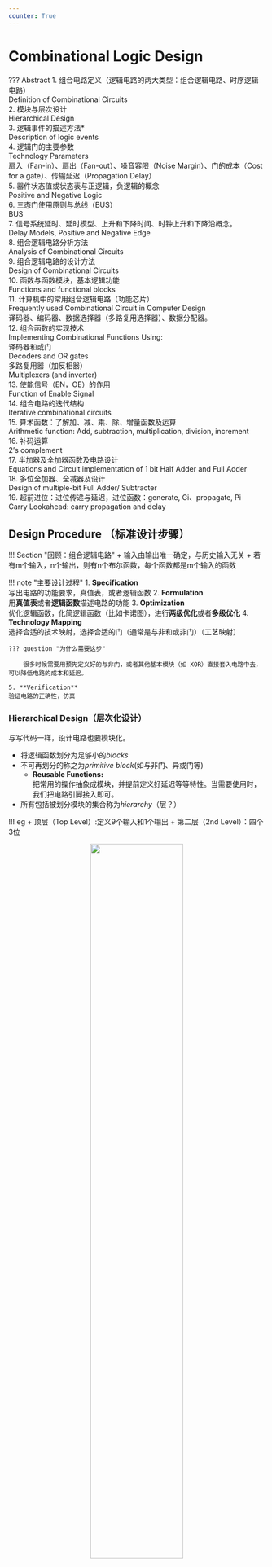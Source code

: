 ```yaml
---
counter: True  
---
```


# Combinational Logic Design

??? Abstract
    1. 组合电路定义（逻辑电路的两大类型：组合逻辑电路、时序逻辑电路）  
    Definition of Combinational Circuits  
    2. 模块与层次设计  
    Hierarchical Design  
    3. 逻辑事件的描述方法*  
    Description of logic events  
    4. 逻辑门的主要参数  
    Technology Parameters  
    扇入（Fan-in）、扇出（Fan-out）、噪音容限（Noise Margin）、门的成本（Cost for a gate）、传输延迟（Propagation Delay）  
    5. 器件状态值或状态表与正逻辑，负逻辑的概念  
    Positive and Negative Logic  
    6. 三态门使用原则与总线（BUS）  
    BUS  
    7. 信号系统延时、延时模型、上升和下降时间、时钟上升和下降沿概念。  
    Delay Models, Positive and Negative Edge  
    8. 组合逻辑电路分析方法  
    Analysis of Combinational Circuits  
    9. 组合逻辑电路的设计方法  
    Design of Combinational Circuits  
    10. 函数与函数模块，基本逻辑功能  
    Functions and functional blocks  
    11. 计算机中的常用组合逻辑电路（功能芯片）  
    Frequently used Combinational Circuit in Computer Design  
    译码器、编码器、数据选择器（多路复用选择器）、数据分配器。  
    12. 组合函数的实现技术  
    Implementing Combinational Functions Using:  
    译码器和或门  
    Decoders and OR gates  
    多路复用器（加反相器）  
    Multiplexers (and inverter)  
    13. 使能信号（EN，OE）的作用    
    Function of Enable Signal  
    14. 组合电路的迭代结构  
    Iterative combinational circuits  
    15. 算术函数：了解加、减、乘、除、增量函数及运算  
    Arithmetic function: Add, subtraction, multiplication, division, increment  
    16. 补码运算  
    2’s complement  
    17. 半加器及全加器函数及电路设计  
    Equations and Circuit implementation of 1 bit Half Adder and Full Adder  
    18. 多位全加器、全减器及设计  
    Design of multiple-bit Full Adder/ Subtracter  
    19. 超前进位：进位传递与延迟，进位函数：generate, Gi、propagate, Pi  
    Carry Lookahead: carry propagation and delay  

## Design Procedure （标准设计步骤）

!!! Section "回顾：组合逻辑电路"
    + 输入由输出唯一确定，与历史输入无关
    + 若有m个输入，n个输出，则有n个布尔函数，每个函数都是m个输入的函数

!!! note "主要设计过程"
    1. **Specification**  
    写出电路的功能要求，真值表，或者逻辑函数
    2. **Formulation**  
    用**真值表**或者**逻辑函数**描述电路的功能
    3. **Optimization**  
    优化逻辑函数，化简逻辑函数（比如卡诺图），进行**两级优化**或者**多级优化**
    4. **Technology Mapping**  
    选择合适的技术映射，选择合适的门（通常是与非和或非门）（工艺映射）

    ??? question "为什么需要这步"  
     
        很多时候需要用预先定义好的与非门，或者其他基本模块（如 XOR）直接套入电路中去，可以降低电路的成本和延迟。

    5. **Verification**  
    验证电路的正确性，仿真

### Hierarchical Design（层次化设计）
与写代码一样，设计电路也要模块化。

+ 将逻辑函数划分为足够小的*blocks*
+ 不可再划分的称之为*primitive block*(如与非门、异或门等)
    - **Reusable Functions:**   
        把常用的操作抽象成模块，并提前定义好延迟等等特性。当需要使用时，我们把电路引脚接入即可。
+ 所有包括被划分模块的集合称为*hierarchy*（层？）

!!! eg
    + 顶层（Top Level）:定义9个输入和1个输出
    + 第二层（2nd Level）：四个3位
    <div align=center> <img src="https://s2.loli.net/2022/10/19/lkuNFwLXEMdKiqP.png" width = 60%/> </div>  

!!! Info "实例化模块和函数调用的区别"
    电路上实例化模块：复制一块并嵌入到电路中。且同时实例的模块是同时在运行，如上图中四个实例化的奇函数模块。（实际上硬件里做串行是非常麻烦的，需要状态机来约束行为逻辑）

    但 C 语言函数体只有一份代码，只是 PC 跳到函数部分。  

  

**Top-Down（自顶向下） versus Bottom-Up（自底向上）**

+ 自顶向下划分模块、分解功能设计
+ 自底向上从基本模块开始构建复杂逻辑电路


### **Design Procedure**

??? eg "BCD to Excess-3 code converter"
    1. **Specification**  

        * Transforms BCD code  for the decimal digits to Excess-3 code for the decimal digits
        * BCD code words for digits 0 through 9: 4-bit patterns 0000 to 1001, respectively  
        其他输入认为是无关项。  
        * Excess-3 code words for digits 0 through 9: 4-bit patterns consisting of 3 (binary 0011) added to each BCD code word
        * Implementation:
            * multiple-level circuit.
            * NAND gates(including inverters)

    2. **Formulation**  
    <div align=center> <img src="https://s2.loli.net/2022/10/19/iINlKJVYsrxvPEB.png" width = 45%/> </div>  

    3. **Optimization**
        * two-level  
        W X Y Z 输出也需要四个逻辑函数。  
        单独 ABCD 四输入 对应一个输出 W, 用卡诺图化简。
        <div align=center> <img src="https://s2.loli.net/2022/10/19/2PfAVW6G4v8Oyko.png" width = 50%/> </div>  

        得到 $W=A+BC+BD, X=\overline B C+\overline B D+B \overline C\overline D, Y=CD+\overline C\overline D, Z=\overline D$
        
        * multiple-level  
        $G=7+10+6+0=23$.  
        优化后: $T_1=C+D, W=A+BT_1$, 
        
        $X=\overline BT_1 + B \overline C\overline D,$ 
        
        $Y=CD+\overline C\overline D, Z=\overline D$  
        
        $G=2+4+7+6+0=19$, 最多是三级电路。

        再次优化：
        
        $\overline C \cdot \overline D=\overline{C+D}=\overline{T_1}$
        
        $T_1=C+D, W=A+BT_1, X=\overlineB T_1 + B \overline C \cdot \overline D$ 
        
        $Y=CD+\overline C\overline D, Z=\overline D$    
        
        $G = 2 +1 + 4 + 6 + 4 + 0 = 17$，最多是四级电路。

        ??? question "为什么要算 T1 非"
            ABCD 是外部输入的引脚，一般同时有原变量和反变量。但 T1 是内部产生的信号，对这个信号的非要自己计算得到。

    4. **Technology Mapping**  
    Mapping with a library containing  inverters and 2-input NAND, 2-input NOR, and 2-2 AOI(与或非) gates    
    <div align=center> <img src="https://s2.loli.net/2022/10/19/euHEt5Plhx7O2nW.png" width = 60%/> </div>   

    5. **Verification**


### **Chip Design Styles**

* Full custom: 全部自己定制化，不用先定义好的模型。（因为库会考虑通用性，完整，带来成本开销比较高，延迟也相对大）  
这种实现方式，研发成本高，但生产成本最低。 
用于高性能，或者生产量非常大的时候。
Justifiable only for dense, fast chips with high sales volume.  
* Standard cell: 使用预先规定好的标准库(如几输入的与门)
* Gate array: 研发成本低。买现成的芯片，写进代码即可执行。成本最低（不用流片）

Cell Libraries(单元库)
>类似于C的标准库。但是C中多次调用某一函数时，编译过后该函数体只出现一次；而Verilog中实例化某一模块n次则该模块就会出现n次。

* **Cell** - a pre-designed primitive block
* **Cell library** - a collection of cells available for design using a particular implementation technology
* **Cell characterization** - a detailed specification of a cell for use by a designer - often based on actual cell design and fabrication and measured values  
包括原理图，芯片面积，输入负载，延迟，工艺映射的模板库，硬件描述语言如何实现。

![](img/cell.png)

### **Mapping to NAND gates**  
 
+ 假设：不考虑 gate loading 和 delay. 可以有任意输入的与非/或非门。
The mapping is accomplished by:

+ Replace :
    + 与 $\rightarrow$ 与非加非
    + 或 $\rightarrow$ 非加与非
<div align=center> <img src="https://s2.loli.net/2022/10/19/y5XLQtliHoc8rpE.png" width = 50%/> </div>  



+ Pushing inverters through circuit fan-out points 
>这是为了找到成对的非门，从而消去
<div align=center> <img src="https://s2.loli.net/2022/10/19/5FbJzh4CKceVGo7.png" width = 60%/> </div>  

+ Canceling inverter pairs

??? Example
    <div align=center> <img src="https://s2.loli.net/2022/10/19/a7HokC9vTUDYliy.png" width = 60%/> </div>  

    b -> c 就是把 5 推出散出点，随后和其他非门相消。

    + 也可通过逻辑函数化简来进行工艺映射：如

    $$AB + CD = \overline{\overline {AB + CD}}
             = \overline{\overline {AB} \cdot \overline{CD}}
             = ((A|B)|(C|D)) $$
NONR 与 NAND 基本相同，除了 replace 这步。

### **Verification**  
验证方法：真值表/仿真/逻辑函数

小细节：仿真输出中有小脉冲，因为延迟产生。如果没有惯性延迟，我们要考虑把它吸收掉。  
Behaviour Simulation 看不到，因为他不考虑传输延迟。多考虑使用有延迟的仿真

## Combinational Logic(组合逻辑)

functional block: 偏高层逻辑应用，如译码器，选择器。

### 基本逻辑函数
+ **常量函数(Value-Fixing)**：$F = 0$ or $F = 1$ 
+ **传输函数(Transferring)**：$F = X$
+ **逆变函数(Inverting)**：$F = \overline X$
+ **使能函数(Enabling)**：$F = X \cdot E_n$ or $F = X + \overline {E_n}$ 
    + 通过使能控制输出是否可变，分为两种，比如在与的形式中，只有 En 为 1 时，F 表现为X 的值；反之输出必定为 0（注意:和三态门不同）；

    !!! eg
        <div align=center> <img src="https://s2.loli.net/2022/10/19/Lwn3ZqsCY96KvDM.png" width = 35%/> </div>  
        (a) when disabled, output 0  
        (b) when disabled, output 1. 其中也可以写 $\overline {EN}$ 然后直接接或门，不用标 inverter.  

![](img/function.png)
b 中表示接地和接电源。

#### 多位基本函数  

![](img/muti.png) 

+ 粗线为总线（bus）
+ b 中 4 表示位宽，4 位信号。

* Sets of bits can be split from the bus as shown in (c) for bits 2 and 1 of F. 
* The sets of bits need not be continuous as shown in (d) for bits 3, 1, and 0 of F.

### 译码器（Decoder）
> 输入位小于等于输出位

**变量译码器：**输入n位，输出$2^n$位
> 实际上，变量译码器**每一个输出位对应一个最小项**

如：3-8 译码器
<div align=center> <img src="https://s2.loli.net/2022/10/25/kThWESbqQgDYlP6.png" width = 50%/> </div>  
其真值表：
<div align=center> <img src="https://s2.loli.net/2022/10/25/6qXPsNOdncftTZB.png" width = 40%/> </div>  

!!! Example "常见变量译码器"
    <div align=center> <img src="https://s2.loli.net/2022/10/19/xRg2MLXJmoWhrI5.png" width = 60%/> </div>  
    1-to-2-Line Decoder and 2-to-4-Line Decoder

    可以将一个2-4译码器拆分为两个1-2译码器以及4个与门

译码器常用于内存，接在地址总线用于寻址。 

但 对于 $32-2^{32}$ 译码. 成本 $32\times 2^{32}$ 很高  

如何减少实现成本？

#### 行列译码
+ 对于3-8 译码器，可以将输入分成两部分，A 用 1-2 译码器, B C 用 2-4 译码器  
<div align=center> <img src="https://s2.loli.net/2022/10/19/OsIKYDaELmCX51A.png" width = 40%/> </div>

**行列译码**：对于 $n - 2^n$ 译码器，可以分行列设计两个译码器，一个 $\dfrac{n}{2}$ 输入 $2^{\frac{n}{2}}$ 的行译码器，一个 $\dfrac{n}{2}$ 输入 $2^{\frac{n}{2}}$ 输出的列译码器。  

这样再把行列的输出（下图中的交叉点）用两输入与门连接，我们只需要 $2^{\frac{n}{2}}\times 2^{\frac{n}{2}}=2^n$ 个 AND 门, 中间与门的成本是 $2^n\times 2 =2^{n+1}$.   
<div align=center> <img src="https://s2.loli.net/2022/10/25/wYCzfQAUh1Xb26D.jpg" width = 40%/> </div>  
译码延迟加大（多一级与门的延迟），但降低成本。  

#### 带有使能的译码器

功能表：
<div align=center> <img src="https://s2.loli.net/2022/10/19/uUB7Hqam6NbZ2VT.png" width = 50%/> </div> 

+ 角度一：EN为使能端，控制A1\A0
+ 角度二：A为使能端，控制EN信号在哪个引脚输出。因而也叫做**demultiplexer(分配器)**.
<div align=center> <img src="https://s2.loli.net/2022/10/19/yW1c8ZKViGx7rBH.png" width = 50%/> </div>   

#### 通过最小项得到任意逻辑函数

把译码器输出（最小项）或起来，得到任意的逻辑函数

??? eg "全加器"
    <div align=center> <img src="https://s2.loli.net/2022/10/19/hDrbmXvcl4RwJ6z.png" width = 60%/> </div>   

??? eg "前向纠错编码"

    ![](img/decoding.png)

    + 输出为1、2、4，输入为3、5、6、7
    + 七位数中任意一位错了则可通过后续电路设计检测到

!!! Example "七段数码管"
    <div align=center> <img src="https://s2.loli.net/2022/10/25/CZpkVDJqXi56LcP.png" width = 55%/> </div>   
    七段数码管里，亮不同的段即可表示不同的数字
    <div align=center> <img src="https://s2.loli.net/2022/10/25/bxNO3m2gfHlIaUn.png" width = 55%/> </div>   
    上为共阳极（输出 0 才能亮，阴极相反）下为共阴极  
    输入不同的数字，亮对应的数码管，使其可以显示在数码管上  
    
### 编码器
一个编码器 有 $2^n$ 输入，n 个输出。常用于中断信号，计算机响应，告诉 CPU 哪一号的中断发生了（这里就要进行编码），有多个任务时会产生优先级

??? eg "十进制-BCD"
    * **Inputs**: 0~9
    * **Outputs**: 输入数据对应的4位BCD码（$A_3A_2A_1A_0$）  
    A3 = D8 + D9;  
    A2 = D4 + D5 + D6 + D7;  
    A1 = D2 + D3 + D6 + D7;  
    A0 = D1 + D3 + D5 + D7 + D9
    如果输入的 10 根线里，有两个输入都为 1, 可能会得到没有意义的输出，需要优先级。

####  优先编码器
>多用于电脑的中断程序应用中

!!! Example
    <div align=center> <img src="https://s2.loli.net/2022/10/26/QTshu4lZ51nyjWt.png" width = 70%/> </div>  
    V 用于判断是否有有效信号进入

    $A2 = D4$    
    $A1 = \overline{D4} D3 + \overline{D4} D2 =       \overline{D4}F1, F1 = (D3 + D2)$  
    $A0 = \overline{D4} D3 + \overline{D4}\overline{D3}\overline{D2}  D1 = \overline{D4} (D3 + \overline{D2} D1)$  
    $V  = D4 + F1 + D1 + D0$

### 选择器(multiplexers)

执行选择操作的电路具有：

* m个信息输入(DBUS)
* 单个输出
* n个控制线(CBUS)，用于进行选择
+ 其中 $m \le 2^n $ 

<div align=center> <img src="https://s2.loli.net/2022/10/26/pVKIYtl3F4bLndk.png" width =40%/> </div> 

!!! eg "2选1选择器/多路复用器"
    <div align=center> <img src="https://s2.loli.net/2022/10/26/G1RUSr2wuJBh7pC.jpg" width =50%/> </div> 
     
    S = 0 时选择 $I_0$;  S = 1 时选择 $I_1$.   
    Equation: $Y=\overline S I_0+SI_1$
    画电路图时，要分成两块：第一部分 1-2 译码器，后一部分是 2-2 与或结构。1-2译码器控制由与门构成的使能逻辑，将数据选择并通过或门输出。（结构复杂后，其实就是将这两部分扩展）

总之，一个 $2^n-to-1$ 的选择器应该具备：

+ n-to-$2^n$-line 译码器，得到最小项
+ $2^n \times 2$ 的与或结构 

!!! eg "4-to-1"
    <div align=center> <img src="https://s2.loli.net/2022/10/26/pm9vS4xE2ayCz6I.png" width =45%/> </div>   
    
    任何时刻译码器只有一个输出是 1, 相当于只有一个与门被 enable, 其余都 disable. 这样就能选择出 enable 的信号。

    <div align=center> <img src="https://s2.loli.net/2022/10/26/eMUhvDtrsTfzOlu.png" width =50%/> </div> 

    多位的数据选择需要进行**位扩展**。这里有四组信号，每组信号都是四个输入的一位，但选择逻辑对于四组信号是一样的，因此最后选出来的都是同一组信号。即最后输出的四位信号都来自同一根总线，
    

我们也可以不用与或结构，使用**三态门实现 mux**.  

!!! Info "三态门改进 Mux"
    <div align=center> <img src="https://s2.loli.net/2022/10/26/Afo4DdTjyaCx1QK.png" width =50%/> </div> 

    (利用三态门可以将输出并在一起，同时最多只有一个三态门有有效输出。我们这里译码器只会有一个输出为 1, 保证了电路安全；这样还可以降低成本)  
    我们还可以将译码器也使用三态门：
    <div align=center> <img src="https://s2.loli.net/2022/10/26/ZPeAr9xFE3dTqlu.png" width =50%/> </div> 

    这里进行了两层选择，S0 = 0 时先选出 I0(00) 和 I2(10), S1 再进行第二层的选择。

#### 多路复用器构建任意逻辑函数

对于一个 n 变量的逻辑函数，我们可以把它抽象为 n 个输入对应一个输出。我们可以用 Mux 对应真值表中的 $2^n$ 行的结果，用 n 输入作为基准来**查表**。

!!! eg "Gray to Binary Code"
    <div align=center> <img src="https://s2.loli.net/2022/10/26/m4owra2HbEKOfTe.png" width =60%/> </div> 

    相当于利用 ABC 查表
    
    + 注意到 x 始终等于 C
    + 只要看AB 和 y、z 关系即可
    + 设计两个8-to-1多路复用器即可

    **注意引脚顺序！**
    ABC与S2\S1\S0是按照真值表高到低位顺序编排的
    
进一步，使用 $2^n-to-1$ 多路复用器实现 $n+1$ 变量逻辑函数

对于 $F(A,B,C)$ 当**AB固定**时，最后可能输出只可能为 $1,0,C,\overline C$  
利用这点我们可以改造真值表，
<div align=center> <img src="http://cdn.hobbitqia.cc/202211051611610.png" width =60%/> </div> 
<div align=center> <img src="http://cdn.hobbitqia.cc/202211051608124.png" width =60%/> </div> 

一般都是将AB接在控制总线上，将C接在数据总线上
理论上还可以放更多变量到另一边

## Arithmetic Functions(算术逻辑函数)

>考虑到所有位的计算方法相同，可以先按位设计好单元模块（Cell）
再将这些cell串成阵列

### 加法器
对于二进制加法来说：

+ Input包括**加数X**、**被加数Y**以及可能会有的**上一位的进位Z**； 
+ Output包括**当前位S**和**进位C**

* **半加器（Half-Adder）**, XY-CS，不考虑进位Z
* **全加器(Full-Adder)**, XYZ-CS，考虑进位Z

上述两种只能做一位的加法，需要设计电路来计算多位，有下面两种：

+ **行波进位（Ripple Carry Adder）**, an iterative array to perform binary addition.  
+ **超前进位（Carry-Look-Ahead Adder**, a hierarchical structure to improve performance. 

#### 半加器 Half-Adder
只考虑两个输入的加法，不考虑低位对高位的进位。

真值表如下：

![](img/true.png)

S和C分别对应：$S=X\oplus Y, C=XY$.

还有以下几种不同的写法：

![](img/5halfadd.png)

进行多路电路设计时，可以根据不同电路的性能和成本，选择不同的设计。

最常见的是下面两种：

![](img/half.png)

>第二种下半部分的四个与非门实际上构成了一个异或结构,而C则通过对X|Y取非得到，节省成本。

#### 全加器  Full Adder
考虑进位，故有三个输入：X是加数，Y是被加数，Z是**上一位对运算位的进位**。

<div align=center> <img src="https://s2.loli.net/2022/10/26/6hmCDUAxjSHcz1G.png" width = 65%/> </div>  

从卡诺图可以看出S可以表示为奇函数（异或）

$S=X\overline Y\overline Z+\overline X Y \overline Z + \overline X\overline YZ+XYZ=X\oplus Y\oplus Z$

$C=XY+XZ+YZ=XY+(X+Y)Z$

!!! warning "注意"
    $X+Y$ 和 $X \oplus Y $ 仅在X=Y=1时结果不同，但因为XY的存在，对$C=XY+(X+Y)Z$整体结果没有影响

因此可以改写为：

$C=XY+XZ+YZ=XY+(X\oplus Y)Z$

称 XY 为 **进位产生函数（carry generate）**($XY=1$ 时一定会有进位)，记为G；

称 $X\oplus Y$ 为 **进位传递函数（carry propagate）**($X\oplus Y=1$ 时，XY=0，会把进位Z传下去，即 $C=Z$)，记为P

电路实现：

<div align=center> <img src="https://s2.loli.net/2022/10/26/DqZv6iuMQRxfkC1.png" width = 60%/> </div>  

!!! key-point "注意"
    $C_0 = G + P \cdot C_i$ 是进位逻辑函数

    直白地理解就是：
    
    要么G = 1，P = 0 产生进位赋给$C_0$；
    
    要么P = 1 ，G = 0 传递进位赋给$C_0$

#### 行波进位
模拟竖式加法，从低位开始逐位计算，将进位给到下一位作为输入
![image.png](https://s2.loli.net/2022/10/26/uabqQsBUmKpY17P.png)

如下图中，最长的路径是从 A0 或 B0 到 S3:

经历一个异或的进位传递、三个与或和最终一个求和的异或输出

![](img/long.png)

但是便宜没好货：加法器位数越多，延迟越大，

**主要的延迟来自进位传递，以此为切入点可以进行优化**

#### 超前进位（Carry LookAhead）
>不再逐位传递进位，而是直接由一开始的进位得到
降低了延迟，但是电路复杂度大大提升

对于状态 i, 称 $G_i$ 为 进位产生, $P_i$ 为 进位传递.    

* $G_i$, $P_i$, and $S_i$ are local to each cell of the adder
* $C_i$ is also local each cell

全加器的更新可以定义为  

$$  
\begin{align*}
    P_i & =A_i\oplus B_i, \ G_i    = A_iB_i\\
    S_i & =P_i\oplus C_i,\ C_{i+1} = G_i+P_iC_i
\end{align*}  
$$  

这样 $C_{i+1}$ 可以从 cells 中去掉，同时我们可以推导得到一组跨越多个单元的进位方程：

![](img/lookahead.png)

于是我们可以得到下面的 **Carry Look-ahead Adder**:

![](img/comple.png)

基本上由两大部分组成：

+ 上半部分：$A_iB_i$ 构成的进位产生 $ G_i$ 、$A_i \oplus B_i$ 构成的进位传递 $P_i$、$A_i \oplus B_i \oplus C_i$构成的本位输出
>称为Partial full adder，缺少的部分为进位输入

+ 下半部分：输入包括最低位进位$C_0、G_i、P_i$，产生输出$C_i$
>称为CLA，

此方法减少了门延迟，如$C_3$只需经过一个与或结构便可得到

然而增加了电路成本和复杂度（尤其是更多位的加法器）

可以进行如下的优化：

对于16位加法：初步优化是分为四块CLA，分别负责0~3、4~7、8~11、12~15，再通过行波进位将四块连通；

![](img/dyb.png)

进一步，既然行波可以优化为超前进位，那么分块的行波进位也可以优化为分块的超前进位。

![](img/CLA.png)

考虑如下的改写：

![](img/extend.png)

<div align=center> <img src="http://cdn.hobbitqia.cc/202211021013734.png" width = 75%/> </div>  

红色的模块和先前的$C_{i+1} = G_i + P_iC_i$类似

这样我们就得到了 16-bits adder
<div align=center> <img src="http://cdn.hobbitqia.cc/202211021013734.png" width = 60%/> </div>  


??? warning "compare"
    ![](img/compare.png)

类似思路可得到 64 位的加法器。

### Unsigned Subtraction

* Subtract the subtrahend(减数) N from the minuend(被减数) M
* If no end borrow occurs, then $M\geq N$, and the result is a non-negative number and correct.
* If *an end borrow occurs*, the $N > M$ and the difference $M - N + 2^n$ is subtracted from $2^n$, and a minus sign is appended to the result.

To do both unsigned addition and unsigned subtraction requires:
<div align=center> <img src="http://cdn.hobbitqia.cc/202211021022095.png" width = 50%/> </div>  

复杂，成本高

#### Complements

* Diminished Radix Complement of N 反码    
defined as $r^n-1-N$($r^n-1$ 是 bits[n-1:0] 全为 1 的二进制数，用它减去 N 即可得到 N 按位取反的结果，即反码)  
The 1's complement is obtained by complementing each individual bit (bitwise NOT).  
* 2’s complement 补码 
defined as $r^n-N$
    * 反码按位取反再加一
    * 也可以这样求补码：从右往左第一个 1 之前不变，此后其他位全部求反

Subtraction is done by adding the complement of the subtrahend.  

* Subtraction with 2’s Complement
    * Add the 2's complement of the subtrahend N  to the minuend M: $M + (2^n -N) = M - N + 2^n$
    * if $M\geq N$, the sum produces end carry $r^n$ which is discarded; from above, $M - N$ remains.  
    * If $M < N$, the sum does not produce an end carry and, from above, is equal to $2^n - ( N - M )$, the 2's complement of $( N - M )$.    
    To obtain the result $(N – M)$, take the 2's complement of the sum and place a $-$ to its left.

!!! Example
    * <div align=center> <img src="http://cdn.hobbitqia.cc/202211021032548.png" width = 50%/> </div>  
    进位是 1 表明结果为正，不需对结果修正
    * <div align=center> <img src="http://cdn.hobbitqia.cc/202211021033377.png" width = 50%/> </div>  
    进位是 0 表明结果为负，需对结果修正

### Signed Integers

* **Signed Integer Representations**: 第 n-1 位表示正负，后面 bits[n-2:0] 表示绝对值大小
* **Signed-Complement**
    * **Signed 1's Complement**
    * **Signed 2's Complement**

详见 ICS notes

#### Signed-Magnitude Arithmetic

* 检查三个符号位的奇偶性（两个操作数的符号位和加减法的符号位，我们一般认为加法是 0, 减法是 1）用于判断溢出  
可能溢出的情况：正加正(000), 正减负(011), 负减正(101), 负加负(110)
* If the parity of the three signs is 0:(overflow may happen)
    * Add the magnitudes.
    * Check for overflow (a carry out of the MSB) 
    * The sign of the result is the same as the sign of the first operand.
* If the parity of the three signs is 1:
    * Subtract the second magnitude from the first.
    * If a borrow occurs:  
    take the two’s complement of result
    and make the result sign the complement of the sign of the first operand.
    * Overflow will never occur.

#### Signed-Complement Arithmetic

* Addition:  
    * Add the numbers including the sign bits,  discarding a carry out of the sign bits (2's Complement), or using an end-around carry (1's Complement).
    * If the sign bits were the same for both numbers and the sign of the result is different, an overflow has occurred.
    * The sign of the result is computed in step 1.
* Subtraction:     
Form the complement of the number you are subtracting and follow the rules for addition.

!!! Example "Signed 2’s Complement Examples"
    * 1101 + 0011  
    Result is  0000. The carry out of the MSB is discarded.
    * 1101 - 0011  
    Complement 0011 to 1101 and add. Result is 1010. The carry out of the MSB is discarded.
* 2’s Complement Adder/Subtractor  
<div align=center> <img src="http://cdn.hobbitqia.cc/202211051720361.png" width = 60%/> </div>  

利用异或门，当 S=0 时异或门相当于保持另一个信号，当 S=1 时异或门相当于对另一个信号取反。

* **Overflow Detection**   
**Overflow** occurs if n + 1 bits are required to contain the result from an n-bit addition or subtraction  

!!! Example
    <div align=center> <img src="http://cdn.hobbitqia.cc/202211021057462.png" width = 50%/> </div>  

Simplest way to implement overflow $V = C_n \oplus C_{n - 1}$
$C_n$ 是溢出去的位，$C_{n-1}$ 是运算后的符号位。 截断

### Arithmetic Logic Unit (ALU)

Decompose the arithmetic circuit into:  

* An n-bit parallel adder
* A block of logic that selects four choices for the B input to the adder 

!!! Example
    <div align=center> <img src="http://cdn.hobbitqia.cc/202211021105336.png" width = 55%/> </div> 
    <div align=center> <img src="http://cdn.hobbitqia.cc/202211051740018.png" width = 55%/> </div> 

    其中 $Y_i=B_iS_0+\overline B_iS_1$  
    S0 S1 的变化可以给加法器提供不同的输入，包括 -1(二进制每一位都是 1) 0 $B$ $\overline B$ 